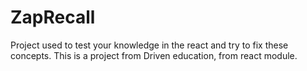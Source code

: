 # ZapRecall

Project used to test your knowledge in the react and try to fix these concepts.
This is a project from Driven education, from react module.

